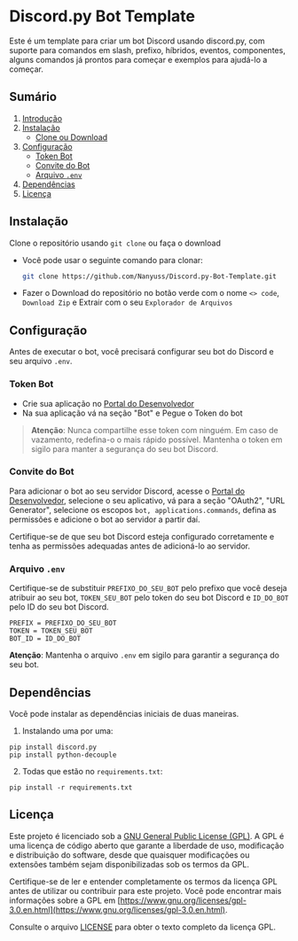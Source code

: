 # Discord.py Bot Template

Este é um template para criar um bot Discord usando discord.py, com suporte para comandos em slash, prefixo, híbridos, eventos, componentes, alguns comandos já prontos para começar e exemplos para ajudá-lo a começar.

## Sumário

1. [Introdução](#discordpy-bot-template)
2. [Instalação](#instalação)
   - [Clone ou Download](#clone-ou-download)
3. [Configuração](#configuração)
   - [Token Bot](#token-bot)
   - [Convite do Bot](#convite-do-bot)
   - [Arquivo `.env`](#arquivo-env)
4. [Dependências](#dependências)
5. [Licença](#licença)

## Instalação

Clone o repositório usando `git clone` ou faça o download

- Você pode usar o seguinte comando para clonar:
  ```bash
  git clone https://github.com/Nanyuss/Discord.py-Bot-Template.git
  ```
- Fazer o Download do repositório no botão verde com o nome `<> code`, `Download Zip` e Extrair com o seu `Explorador de Arquivos`

## Configuração

Antes de executar o bot, você precisará configurar seu bot do Discord e seu arquivo `.env`.

### Token Bot

  - Crie sua aplicação no [Portal do Desenvolvedor](https://discord.com/developers/applications)
  - Na sua aplicação vá na seção "Bot" e Pegue o Token do bot

> **Atenção**: Nunca compartilhe esse token com ninguém. Em caso de vazamento, redefina-o o mais rápido possível. Mantenha o token em sigilo para manter a segurança do seu bot Discord.

### Convite do Bot

Para adicionar o bot ao seu servidor Discord, acesse o [Portal do Desenvolvedor](https://discord.com/developers/applications), selecione o seu aplicativo, vá para a seção "OAuth2", "URL Generator", selecione os escopos `bot, applications.commands`, defina as permissões e adicione o bot ao servidor a partir daí.

Certifique-se de que seu bot Discord esteja configurado corretamente e tenha as permissões adequadas antes de adicioná-lo ao servidor.

### Arquivo `.env`

Certifique-se de substituir `PREFIXO_DO_SEU_BOT` pelo prefixo que você deseja atribuir ao seu bot, `TOKEN_SEU_BOT` pelo token do seu bot Discord e `ID_DO_BOT` pelo ID do seu bot Discord. 

```
PREFIX = PREFIXO_DO_SEU_BOT
TOKEN = TOKEN_SEU_BOT
BOT_ID = ID_DO_BOT
```
**Atenção**: Mantenha o arquivo `.env` em sigilo para garantir a segurança do seu bot.

## Dependências 

Você pode instalar as dependências iniciais de duas maneiras.

1. Instalando uma por uma:
  ```
  pip install discord.py
  pip install python-decouple
  ```
2. Todas que estão no `requirements.txt`:
  ```
  pip install -r requirements.txt
  ```

## Licença

Este projeto é licenciado sob a [GNU General Public License (GPL)](LICENSE). A GPL é uma licença de código aberto que garante a liberdade de uso, modificação e distribuição do software, desde que quaisquer modificações ou extensões também sejam disponibilizadas sob os termos da GPL.

Certifique-se de ler e entender completamente os termos da licença GPL antes de utilizar ou contribuir para este projeto. Você pode encontrar mais informações sobre a GPL em [https://www.gnu.org/licenses/gpl-3.0.en.html](https://www.gnu.org/licenses/gpl-3.0.en.html).

Consulte o arquivo [LICENSE](LICENSE) para obter o texto completo da licença GPL.
